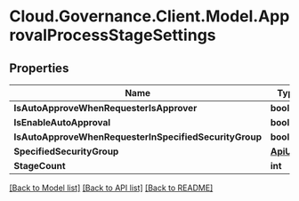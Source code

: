 # Cloud.Governance.Client.Model.ApprovalProcessStageSettings
## Properties

Name | Type | Description | Notes
------------ | ------------- | ------------- | -------------
**IsAutoApproveWhenRequesterIsApprover** | **bool** |  | [optional] 
**IsEnableAutoApproval** | **bool** |  | [optional] 
**IsAutoApproveWhenRequesterInSpecifiedSecurityGroup** | **bool** |  | [optional] 
**SpecifiedSecurityGroup** | [**ApiUser**](ApiUser.md) |  | [optional] 
**StageCount** | **int** |  | [optional] 

[[Back to Model list]](../README.md#documentation-for-models) [[Back to API list]](../README.md#documentation-for-api-endpoints) [[Back to README]](../README.md)

